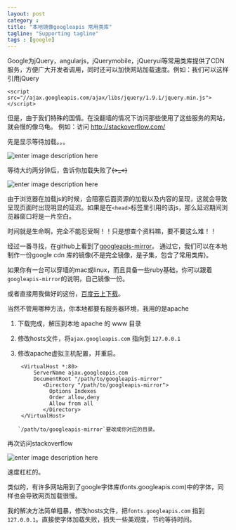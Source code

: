 ```yaml
---
layout: post
category : 
title: "本地镜像googleapis 常用类库"
tagline: "Supporting tagline"
tags : [google]
---
```


Google为jQuery，angularjs，jQuerymobile，jQueryui等常用类库提供了CDN服务，方便广大开发者调用，同时还可以加快网站加载速度。例如：我们可以这样引用jQuery

    <script src="//ajax.googleapis.com/ajax/libs/jquery/1.9.1/jquery.min.js"></script>

但是，由于我们特殊的国情。在没翻墙的情况下访问那些使用了这些服务的网站，就会慢的像乌龟。
例如：访问 http://stackoverflow.com/

先是显示等待加载。。。

![enter image description here][1]

等待大约两分钟后，告诉你加载失败了~~~~(>_<)~~~~ 

![enter image description here][2]

由于浏览器在加载js的时候，会阻塞后面资源的加载以及内容的呈现，这就会导致呈现页面时出现明显的延迟。如果是在`<head>`标签里引用的该js，那么延迟期间浏览器窗口将是一片空白。

时间就是生命啊，完全不能忍受啊！！只是想查个资料嘛，要不要这么难！！

经过一番寻找，在github上看到了[googleapis-mirror](https://github.com/rmm5t/googleapis-mirror)。
通过它，我们可以在本地制作一份google cdn 库的镜像(不是完全镜像，是子集，包含了常用类库)。

如果你有一台可以穿墙的mac或linux，而且具备一些ruby基础，你可以跟着`googleapis-mirror`的说明，自己镜像一份。

或者直接用我做好的这份，[百度云上下载](http://pan.baidu.com/s/1dD6aZTJ)。

当然不管用哪种方法，你本地都要有服务器环境，我用的是apache

1. 下载完成，解压到本地 apache 的 www 目录
2. 修改hosts文件，将`ajax.googleapis.com` 指向到 `127.0.0.1`
3. 修改apache虚拟主机配置，并重启。

        <VirtualHost *:80>
            ServerName ajax.googleapis.com
            DocumentRoot "/path/to/googleapis-mirror"
               <Directory "/path/to/googleapis-mirror">
                 Options Indexes
                 Order allow,deny
                 Allow from all
               </Directory>
        </VirtualHost>

       `/path/to/googleapis-mirror`要改成你对应的目录。

再次访问stackoverflow

![enter image description here][3]

速度杠杠的。


类似的，有许多网站用到了google字体库(fonts.googleapis.com)中的字体，同样也会导致网页加载很慢。

我的解决方法简单粗暴，修改hosts文件，把`fonts.googleapis.com` 指到 `127.0.0.1`。直接使字体加载失败，损失一些美观度，节约等待时间。

  [1]: http://htmljs.b0.upaiyun.com/uploads/1419752375122-QQ%E5%9B%BE%E7%89%8720141228153919.jpg
  [2]: http://htmljs.b0.upaiyun.com/uploads/1419752506204-QQ%E5%9B%BE%E7%89%8720141228153924.png
  [3]: http://htmljs.b0.upaiyun.com/uploads/1419753926926-QQ%E5%9B%BE%E7%89%8720141228160509.png